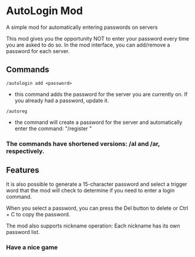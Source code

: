 # AutoLogin Mod
A simple mod for automatically entering passwords on servers

This mod gives you the opportunity NOT to enter your password every time you are asked to do so. In the mod interface, you can add/remove a password for each server.



## Commands

```
/autologin add <password>
```
- this command adds the password for the server you are currently on. If you already had a password, update it.


```
/autoreg
```
- the command will create a password for the server and automatically enter the command: "/register "

 ### The commands have shortened versions: /al and /ar, respectively.
  
## Features
It is also possible to generate a 15-character password and select a trigger word that the mod will check to determine if you need to enter a login command.

When you select a password, you can press the Del button to delete or Ctrl + C to copy the password.

The mod also supports nickname operation: Each nickname has its own password list.

### Have a nice game
